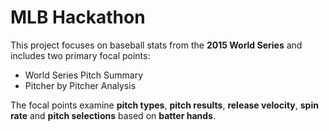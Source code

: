 # MLB Hackathon
This project focuses on baseball stats from the **2015 World Series** and includes two primary focal points:

- World Series Pitch Summary
- Pitcher by Pitcher Analysis

The focal points examine **pitch types**, **pitch results**, **release velocity**, **spin rate** and **pitch selections** based on **batter hands**.
